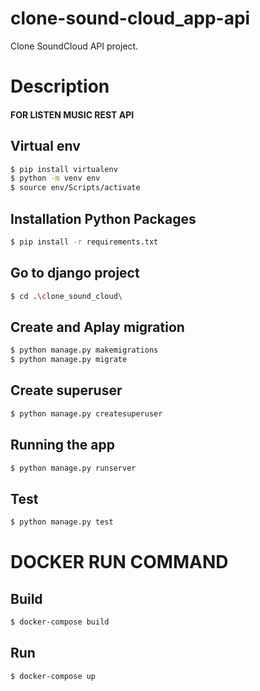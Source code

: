 # clone-sound-cloud_app-api
Clone SoundCloud API project.
# Description
#### FOR LISTEN MUSIC REST API


## Virtual env
```bash
$ pip install virtualenv
$ python -m venv env
$ source env/Scripts/activate
```

## Installation Python Packages
```bash
$ pip install -r requirements.txt
```
## Go to django project
```bash
$ cd .\clone_sound_cloud\
```
## Create and Aplay migration
```bash
$ python manage.py makemigrations
$ python manage.py migrate
```
## Create superuser
```bash
$ python manage.py createsuperuser
```
## Running the app
```bash
$ python manage.py runserver
```
## Test
```bash
$ python manage.py test
```
# DOCKER RUN COMMAND
## Build
```bash
$ docker-compose build
```
## Run
```bash
$ docker-compose up
```
